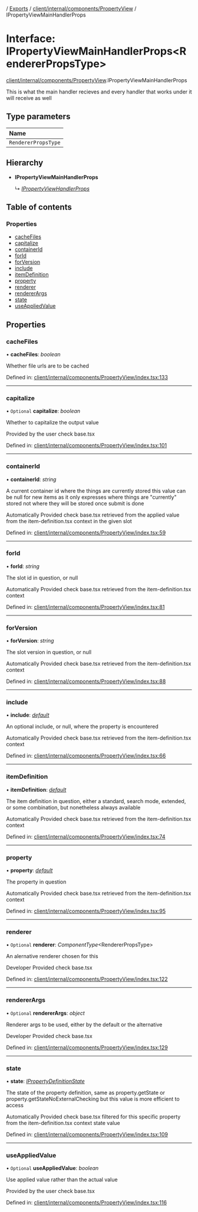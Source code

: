 [](../README.md) / [Exports](../modules.md) / [client/internal/components/PropertyView](../modules/client_internal_components_propertyview.md) / IPropertyViewMainHandlerProps

# Interface: IPropertyViewMainHandlerProps<RendererPropsType\>

[client/internal/components/PropertyView](../modules/client_internal_components_propertyview.md).IPropertyViewMainHandlerProps

This is what the main handler recieves and every handler that works
under it will receive as well

## Type parameters

Name |
:------ |
`RendererPropsType` |

## Hierarchy

* **IPropertyViewMainHandlerProps**

  ↳ [*IPropertyViewHandlerProps*](client_internal_components_propertyview.ipropertyviewhandlerprops.md)

## Table of contents

### Properties

- [cacheFiles](client_internal_components_propertyview.ipropertyviewmainhandlerprops.md#cachefiles)
- [capitalize](client_internal_components_propertyview.ipropertyviewmainhandlerprops.md#capitalize)
- [containerId](client_internal_components_propertyview.ipropertyviewmainhandlerprops.md#containerid)
- [forId](client_internal_components_propertyview.ipropertyviewmainhandlerprops.md#forid)
- [forVersion](client_internal_components_propertyview.ipropertyviewmainhandlerprops.md#forversion)
- [include](client_internal_components_propertyview.ipropertyviewmainhandlerprops.md#include)
- [itemDefinition](client_internal_components_propertyview.ipropertyviewmainhandlerprops.md#itemdefinition)
- [property](client_internal_components_propertyview.ipropertyviewmainhandlerprops.md#property)
- [renderer](client_internal_components_propertyview.ipropertyviewmainhandlerprops.md#renderer)
- [rendererArgs](client_internal_components_propertyview.ipropertyviewmainhandlerprops.md#rendererargs)
- [state](client_internal_components_propertyview.ipropertyviewmainhandlerprops.md#state)
- [useAppliedValue](client_internal_components_propertyview.ipropertyviewmainhandlerprops.md#useappliedvalue)

## Properties

### cacheFiles

• **cacheFiles**: *boolean*

Whether file urls are to be cached

Defined in: [client/internal/components/PropertyView/index.tsx:133](https://github.com/onzag/itemize/blob/5fcde7cf/client/internal/components/PropertyView/index.tsx#L133)

___

### capitalize

• `Optional` **capitalize**: *boolean*

Whether to capitalize the output value

Provided by the user check base.tsx

Defined in: [client/internal/components/PropertyView/index.tsx:101](https://github.com/onzag/itemize/blob/5fcde7cf/client/internal/components/PropertyView/index.tsx#L101)

___

### containerId

• **containerId**: *string*

A current container id where the things are currently stored
this value can be null for new items as it only expresses where things
are "currently" stored not where they will be stored once submit is done

Automatically Provided check base.tsx
retrieved from the applied value from the item-definition.tsx context in the given slot

Defined in: [client/internal/components/PropertyView/index.tsx:59](https://github.com/onzag/itemize/blob/5fcde7cf/client/internal/components/PropertyView/index.tsx#L59)

___

### forId

• **forId**: *string*

The slot id in question, or null

Automatically Provided check base.tsx
retrieved from the item-definition.tsx context

Defined in: [client/internal/components/PropertyView/index.tsx:81](https://github.com/onzag/itemize/blob/5fcde7cf/client/internal/components/PropertyView/index.tsx#L81)

___

### forVersion

• **forVersion**: *string*

The slot version in question, or null

Automatically Provided check base.tsx
retrieved from the item-definition.tsx context

Defined in: [client/internal/components/PropertyView/index.tsx:88](https://github.com/onzag/itemize/blob/5fcde7cf/client/internal/components/PropertyView/index.tsx#L88)

___

### include

• **include**: [*default*](../classes/base_root_module_itemdefinition_include.default.md)

An optional include, or null, where the property is encountered

Automatically Provided check base.tsx
retrieved from the item-definition.tsx context

Defined in: [client/internal/components/PropertyView/index.tsx:66](https://github.com/onzag/itemize/blob/5fcde7cf/client/internal/components/PropertyView/index.tsx#L66)

___

### itemDefinition

• **itemDefinition**: [*default*](../classes/base_root_module_itemdefinition.default.md)

The item definition in question, either a standard, search mode, extended, or some
combination, but nonetheless always available

Automatically Provided check base.tsx
retrieved from the item-definition.tsx context

Defined in: [client/internal/components/PropertyView/index.tsx:74](https://github.com/onzag/itemize/blob/5fcde7cf/client/internal/components/PropertyView/index.tsx#L74)

___

### property

• **property**: [*default*](../classes/base_root_module_itemdefinition_propertydefinition.default.md)

The property in question

Automatically Provided check base.tsx
retrieved from the item-definition.tsx context

Defined in: [client/internal/components/PropertyView/index.tsx:95](https://github.com/onzag/itemize/blob/5fcde7cf/client/internal/components/PropertyView/index.tsx#L95)

___

### renderer

• `Optional` **renderer**: *ComponentType*<RendererPropsType\>

An alernative renderer chosen for this

Developer Provided check base.tsx

Defined in: [client/internal/components/PropertyView/index.tsx:122](https://github.com/onzag/itemize/blob/5fcde7cf/client/internal/components/PropertyView/index.tsx#L122)

___

### rendererArgs

• `Optional` **rendererArgs**: *object*

Renderer args to be used, either by the default or
the alternative

Developer Provided check base.tsx

Defined in: [client/internal/components/PropertyView/index.tsx:129](https://github.com/onzag/itemize/blob/5fcde7cf/client/internal/components/PropertyView/index.tsx#L129)

___

### state

• **state**: [*IPropertyDefinitionState*](base_root_module_itemdefinition_propertydefinition.ipropertydefinitionstate.md)

The state of the property definition, same as property.getState or property.getStateNoExternalChecking
but this value is more efficient to access

Automatically Provided check base.tsx
filtered for this specific property from the item-definition.tsx context state value

Defined in: [client/internal/components/PropertyView/index.tsx:109](https://github.com/onzag/itemize/blob/5fcde7cf/client/internal/components/PropertyView/index.tsx#L109)

___

### useAppliedValue

• `Optional` **useAppliedValue**: *boolean*

Use applied value rather than the actual
value

Provided by the user check base.tsx

Defined in: [client/internal/components/PropertyView/index.tsx:116](https://github.com/onzag/itemize/blob/5fcde7cf/client/internal/components/PropertyView/index.tsx#L116)
